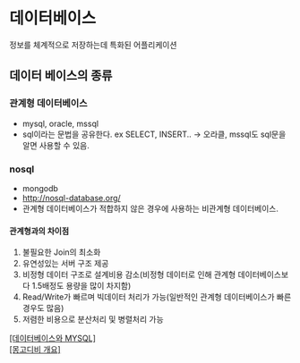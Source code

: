 # 데이터베이스
정보를 체계적으로 저장하는데 특화된 어플리케이션

## 데이터 베이스의 종류
### 관계형 데이터베이스
  * mysql, oracle, mssql
  *  sql이라는 문법을 공유한다. ex SELECT, INSERT.. -> 오라클, mssql도 sql문을 알면 사용할 수 있음.
  
### nosql
  * mongodb
  * http://nosql-database.org/
  * 관계형 데이터베이스가 적합하지 않은 경우에 사용하는 비관계형 데이터베이스.
  
#### 관계형과의 차이점  
1. 불필요한 Join의 최소화
2. 유연성있는 서버 구조 제공
3. 비정형 데이터 구조로 설계비용 감소(비정형 데이터로 인해 관계형 데이터베이스보다 1.5배정도 용량을 많이 차지함)
4. Read/Write가 빠르며 빅데이터 처리가 가능(일반적인 관계형 데이터베이스가 빠른 경우도 많음)
5. 저렴한 비용으로 분산처리 및 병렬처리 가능

[[데이터베이스와 MYSQL]](https://opentutorials.org/course/195/1399)<br>
[[몽고디비 개요]](https://cionman.tistory.com/44)
